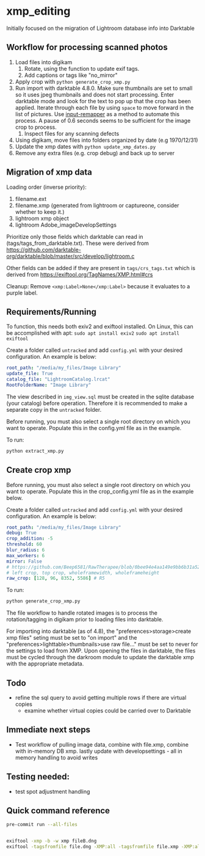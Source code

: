 # xmp_editing

Initially focused on the migration of Lightroom database info into Darktable

## Workflow for processing scanned photos

1. Load files into digikam
   1. Rotate, using the function to update exif tags.
   2. Add captions or tags like "no_mirror"
2. Apply crop with `python generate_crop_xmp.py`
3. Run import with darktable 4.8.0. Make sure thumbnails are set to small so it uses jpeg thumbnails and does not start processing. Enter darktable mode and look for the text to pop up that the crop has been applied. Iterate through each file by using `space` to move forward in the list of pictures. Use [input-remapper](https://github.com/sezanzeb/input-remapper) as a method to automate this process. A pause of 0.6 seconds seems to be sufficient for the image crop to process.
   1. Inspect files for any scanning defects
4. Using digikam, move files into folders organized by date (e.g 1970/12/31)
5. Update the xmp dates with `python update_xmp_dates.py `
6. Remove any extra files (e.g. crop debug) and back up to server

## Migration of xmp data

Loading order (inverse priority):

1. filename.ext
1. filename.xmp (generated from lightroom or captureone, consider whether to keep it.)
1. lightroom xmp object
1. lightroom Adobe_imageDevelopSettings

Prioritize only those fields which darktable can read in (tags/tags_from_darktable.txt). These were derived from https://github.com/darktable-org/darktable/blob/master/src/develop/lightroom.c

Other fields can be added if they are present in `tags/crs_tags.txt` which is derived from https://exiftool.org/TagNames/XMP.html#crs

Cleanup:
Remove `<xmp:Label>None</xmp:Label>` because it evaluates to a purple label.

## Requirements/Running

To function, this needs both exiv2 and exiftool installed. On Linux, this can be accomplished with apt:
`sudo apt install exiv2`
`sudo apt install exiftool`

Create a folder called `untracked` and add `config.yml` with your desired configuration. An example is below:

```yaml
root_path: "/media/my_files/Image Library"
update_file: True
catalog_file: "LightroomCatalog.lrcat"
RootFolderName: "Image Library"
```

The view described in `img_view.sql` must be created in the sqlite database (your catalog) before operation. Therefore it is recommended to make a separate copy in the `untracked` folder.

Before running, you must also select a single root directory on which you want to operate. Populate this in the config.yml file as in the example.

To run:

```bash
python extract_xmp.py
```

## Create crop xmp

Before running, you must also select a single root directory on which you want to operate. Populate this in the crop_config.yml file as in the example below.

Create a folder called `untracked` and add `config.yml` with your desired configuration. An example is below:

```yaml
root_path: "/media/my_files/Image Library"
debug: True
crop_addition: -5
threshold: 60
blur_radius: 6
max_workers: 6
mirror: False
# https://github.com/Beep6581/RawTherapee/blob/0bee94e4aa149e9bb6b31a52925b8dda9493223d/rtengine/camconst.json#L1263
# left crop, top crop, wholeframewidth, wholeframeheight
raw_crop: [128, 96, 8352, 5586] # R5
```

To run:

```bash
python generate_crop_xmp.py
```

The file workflow to handle rotated images is to process the rotation/tagging in digikam prior to loading files into darktable.

For importing into darktable (as of 4.8), the "preferences>storage>create xmp files" seting must be set to "on import" and the "preferences>lighttable>thumbnails>use raw file..." must be set to never for the settings to load from XMP. Upon opening the files in darktable, the files must be cycled through the darkroom module to update the darktable xmp with the appropriate metadata.

## Todo

- refine the sql query to avoid getting multiple rows if there are virtual copies
  - examine whether virtual copies could be carried over to Darktable

## Immediate next steps

- Test workflow of pulling image data, combine with file.xmp, combine with in-memory DB xmp. lastly update with developsettings - all in memory handling to avoid writes

## Testing needed:

- test spot adjustment handling

## Quick command reference

```bash
pre-commit run --all-files


exiftool -xmp -b -w xmp fileB.dng
exiftool -tagsfromfile file.dng -XMP:all -tagsfromfile file.xmp -XMP:all -tagsfromfile file.dng.xmp -XMP:all -o file.multiple.xmp

```
